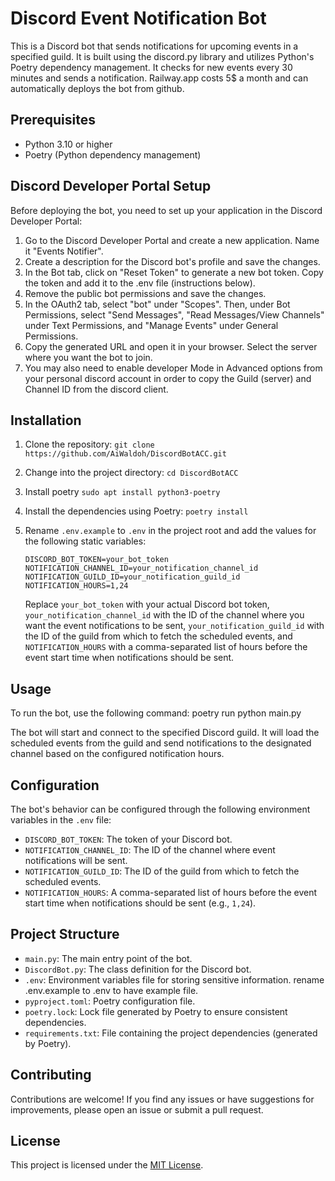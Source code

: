 # Discord Event Notification Bot

This is a Discord bot that sends notifications for upcoming events in a specified guild. It is built using the discord.py library and utilizes Python's Poetry dependency management. It checks for new events every 30 minutes and sends a notification. Railway.app costs 5$ a month and can automatically deploys the bot from github.

## Prerequisites

- Python 3.10 or higher
- Poetry (Python dependency management)

## Discord Developer Portal Setup

Before deploying the bot, you need to set up your application in the Discord Developer Portal:

1. Go to the Discord Developer Portal and create a new application. Name it "Events Notifier".
2. Create a description for the Discord bot's profile and save the changes.
3. In the Bot tab, click on "Reset Token" to generate a new bot token. Copy the token and add it to the .env file (instructions below).
4. Remove the public bot permissions and save the changes.
5. In the OAuth2 tab, select "bot" under "Scopes". Then, under Bot Permissions, select "Send Messages", "Read Messages/View Channels" under Text Permissions, and "Manage Events" under General Permissions.
6. Copy the generated URL and open it in your browser. Select the server where you want the bot to join.
7. You may also need to enable developer Mode in Advanced options from your personal discord account in order to copy the Guild (server) and Channel ID from the discord client.


## Installation

1. Clone the repository:
   ```git clone https://github.com/AiWaldoh/DiscordBotACC.git```

2. Change into the project directory:
   ```cd DiscordBotACC```

3. Install poetry
   ```sudo apt install python3-poetry```

4. Install the dependencies using Poetry:
   ```poetry install```

5. Rename `.env.example` to `.env` in the project root and add the values for the following static variables:
   ```
   DISCORD_BOT_TOKEN=your_bot_token
   NOTIFICATION_CHANNEL_ID=your_notification_channel_id
   NOTIFICATION_GUILD_ID=your_notification_guild_id
   NOTIFICATION_HOURS=1,24
   ```

   Replace `your_bot_token` with your actual Discord bot token, `your_notification_channel_id` with the ID of the channel where you want the event notifications to be sent, `your_notification_guild_id` with the ID of the guild from which to fetch the scheduled events, and `NOTIFICATION_HOURS` with a comma-separated list of hours before the event start time when notifications should be sent.

## Usage

To run the bot, use the following command:
poetry run python main.py

The bot will start and connect to the specified Discord guild. It will load the scheduled events from the guild and send notifications to the designated channel based on the configured notification hours.

## Configuration

The bot's behavior can be configured through the following environment variables in the `.env` file:

- `DISCORD_BOT_TOKEN`: The token of your Discord bot.
- `NOTIFICATION_CHANNEL_ID`: The ID of the channel where event notifications will be sent.
- `NOTIFICATION_GUILD_ID`: The ID of the guild from which to fetch the scheduled events.
- `NOTIFICATION_HOURS`: A comma-separated list of hours before the event start time when notifications should be sent (e.g., `1,24`).

## Project Structure

- `main.py`: The main entry point of the bot.
- `DiscordBot.py`: The class definition for the Discord bot.
- `.env`: Environment variables file for storing sensitive information. rename .env.example to .env to have example file.
- `pyproject.toml`: Poetry configuration file.
- `poetry.lock`: Lock file generated by Poetry to ensure consistent dependencies.
- `requirements.txt`: File containing the project dependencies (generated by Poetry).

## Contributing

Contributions are welcome! If you find any issues or have suggestions for improvements, please open an issue or submit a pull request.

## License

This project is licensed under the [MIT License](LICENSE).